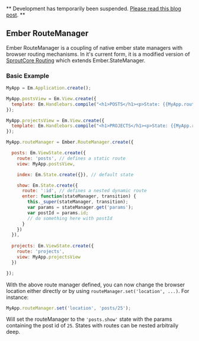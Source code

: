 ** Development has temporarily been suspended. [Please read this blog post](http://codebrief.com/2012/07/anatomy-of-an-ember-dot-js-app-part-i-redux-routing-and-outlets/). **

## Ember RouteManager

Ember RouteManager is a coupling of native ember state managers with browser routing mechanisms. In it's current form, it is a modified version of [SproutCore Routing](https://github.com/emberjs-addons/sproutcore-routing) which extends Ember.StateManager.

### Basic Example

```js
MyApp = Em.Application.create();

MyApp.postsView = Em.View.create({
  template: Em.Handlebars.compile("<h1>POSTS</h1><p>State: {{MyApp.routeManager.currentState.path}}</p>")
});

MyApp.projectsView = Em.View.create({
  template: Em.Handlebars.compile("<h1>PROJECTS</h1><p>State: {{MyApp.routeManager.currentState.path}}</p>")
});

MyApp.routeManager = Ember.RouteManager.create({

  posts: Em.ViewState.create({
    route: 'posts', // defines a static route
    view: MyApp.postsView,

    index: Em.State.create({}), // default state

    show: Em.State.create({
      route: ':id', // defines a nested dynamic route
      enter: function(stateManager, transition) {
        this._super(stateManager, transition);
        var params = stateManager.get('params');
        var postId = params.id;
        // do something here with postId
      }
    })
  }),
  
  projects: Em.ViewState.create({
    route: 'projects',
    view: MyApp.projectsView
  })

});
```

With the above route manager defined, you can now change the browser location either directly or by using `routeManager.set('location', ...)`. For instance:

```js
MyApp.routeManager.set('location', 'posts/25');
```

Will set the routeManager to the `'posts.show'` state with the params containing the post id of `25`. States with routes can be nested arbitraily deep.
